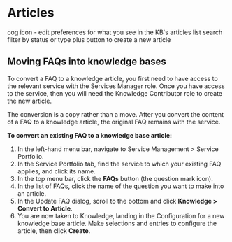 # Articles

cog icon - edit preferences for what you see in the KB's articles list
search
filter by status or type
plus button to create a new article

## Moving FAQs into knowledge bases

To convert a FAQ to a knowledge article, you first need to have access to the relevant service with the Services Manager role. Once you have access to the service, then you will need the Knowledge Contributor role to create the new article.

The conversion is a copy rather than a move. After you convert the content of a FAQ to a knowledge article, the original FAQ remains with the service.

**To convert an existing FAQ to a knowledge base article:**
1. In the left-hand menu bar, navigate to Service Management > Service Portfolio.
1. In the Service Portfolio tab, find the service to which your existing FAQ applies, and click its name.
1. In the top menu bar, click the **FAQs** button (the question mark icon).
1. In the list of FAQs, click the name of the question you want to make into an article.
1. In the Update FAQ dialog, scroll to the bottom and click **Knowledge > Convert to Article**.
1. You are now taken to Knowledge, landing in the Configuration for a new knowledge base article. Make selections and entries to configure the article, then click **Create**.